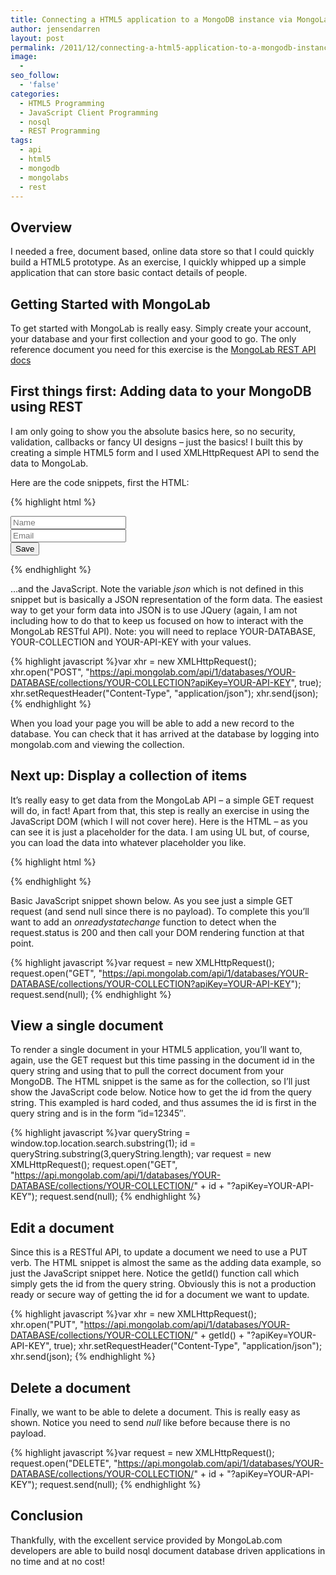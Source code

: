 ```yaml
---
title: Connecting a HTML5 application to a MongoDB instance via MongoLab REST API
author: jensendarren
layout: post
permalink: /2011/12/connecting-a-html5-application-to-a-mongodb-instance-via-mongolab-rest-api/
image:
  -
seo_follow:
  - 'false'
categories:
  - HTML5 Programming
  - JavaScript Client Programming
  - nosql
  - REST Programming
tags:
  - api
  - html5
  - mongodb
  - mongolabs
  - rest
---
```

## Overview

I needed a free, document based, online data store so that I could quickly build a HTML5 prototype. As an exercise, I quickly whipped up a simple application that can store basic contact details of people.

## Getting Started with MongoLab

To get started with MongoLab is really easy. Simply create your account, your database and your first collection and your good to go. The only reference document you need for this exercise is the [MongoLab REST API docs][1]

## First things first: Adding data to your MongoDB using REST

I am only going to show you the absolute basics here, so no security, validation, callbacks or fancy UI designs &#8211; just the basics! I built this by creating a simple HTML5 form and I used XMLHttpRequest API to send the data to MongoLab.

Here are the code snippets, first the HTML:

{% highlight html %}
<form id="myform" name="myform">
  <input id="name" type="text" name="name" placeholder="Name"><br>
  <input id="email" type="email" name="email" placeholder="Email"><br>
  <input type="button" onclick="send(this.form);" value="Save">
</form>
{% endhighlight %}

&#8230;and the JavaScript. Note the variable *json* which is not defined in this snippet but is basically a JSON representation of the form data. The easiest way to get your form data into JSON is to use JQuery (again, I am not including how to do that to keep us focused on how to interact with the MongoLab RESTful API). Note: you will need to replace YOUR-DATABASE, YOUR-COLLECTION and YOUR-API-KEY with your values.

{% highlight javascript %}var xhr = new XMLHttpRequest();
    xhr.open("POST", "https://api.mongolab.com/api/1/databases/YOUR-DATABASE/collections/YOUR-COLLECTION?apiKey=YOUR-API-KEY", true);
    xhr.setRequestHeader("Content-Type", "application/json");
    xhr.send(json);
{% endhighlight %}

When you load your page you will be able to add a new record to the database. You can check that it has arrived at the database by logging into mongolab.com and viewing the collection.

## Next up: Display a collection of items

It&#8217;s really easy to get data from the MongoLab API &#8211; a simple GET request will do, in fact! Apart from that, this step is really an exercise in using the JavaScript DOM (which I will not cover here). Here is the HTML &#8211; as you can see it is just a placeholder for the data. I am using UL but, of course, you can load the data into whatever placeholder you like.

{% highlight html %}
<ul id="result">
</ul>
{% endhighlight %}

Basic JavaScript snippet shown below. As you see just a simple GET request (and send null since there is no payload). To complete this you&#8217;ll want to add an *onreadystatechange* function to detect when the request.status is 200 and then call your DOM rendering function at that point.

{% highlight javascript %}var request = new XMLHttpRequest();
    request.open("GET", "https://api.mongolab.com/api/1/databases/YOUR-DATABASE/collections/YOUR-COLLECTION?apiKey=YOUR-API-KEY");
    request.send(null);
{% endhighlight %}

## View a single document

To render a single document in your HTML5 application, you&#8217;ll want to, again, use the GET request but this time passing in the document id in the query string and using that to pull the correct document from your MongoDB. The HTML snippet is the same as for the collection, so I&#8217;ll just show the JavaScript code below. Notice how to get the id from the query string. This exampled is hard coded, and thus assumes the id is first in the query string and is in the form &#8220;id=12345&#8243;.

{% highlight javascript %}var queryString = window.top.location.search.substring(1);
    id = queryString.substring(3,queryString.length);
    var request = new XMLHttpRequest();
    request.open("GET", "https://api.mongolab.com/api/1/databases/YOUR-DATABASE/collections/YOUR-COLLECTION/" + id + "?apiKey=YOUR-API-KEY");
    request.send(null);
{% endhighlight %}

## Edit a document

Since this is a RESTful API, to update a document we need to use a PUT verb. The HTML snippet is almost the same as the adding data example, so just the JavaScript snippet here. Notice the getId() function call which simply gets the id from the query string. Obviously this is not a production ready or secure way of getting the id for a document we want to update.

{% highlight javascript %}var xhr = new XMLHttpRequest();
    xhr.open("PUT", "https://api.mongolab.com/api/1/databases/YOUR-DATABASE/collections/YOUR-COLLECTION/" + getId() + "?apiKey=YOUR-API-KEY", true);
    xhr.setRequestHeader("Content-Type", "application/json");
    xhr.send(json);
{% endhighlight %}

## Delete a document

Finally, we want to be able to delete a document. This is really easy as shown. Notice you need to send *null* like before because there is no payload.

{% highlight javascript %}var request = new XMLHttpRequest();
    request.open("DELETE", "https://api.mongolab.com/api/1/databases/YOUR-DATABASE/collections/YOUR-COLLECTION/" + id + "?apiKey=YOUR-API-KEY");
    request.send(null);
{% endhighlight %}

## Conclusion

Thankfully, with the excellent service provided by MongoLab.com developers are able to build nosql document database driven applications in no time and at no cost!

 [1]: http://support.mongolab.com/entries/20433053-rest-api-for-mongodb
